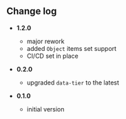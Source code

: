 ## Change log

* __1.2.0__
	* major rework
	* added `Object` items set support
	* CI/CD set in place

* __0.2.0__
    * upgraded `data-tier` to the latest

* __0.1.0__
    * initial version